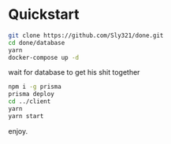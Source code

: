 # Quickstart

```bash
git clone https://github.com/Sly321/done.git
cd done/database
yarn
docker-compose up -d
```

wait for database to get his shit together

```bash
npm i -g prisma
prisma deploy
cd ../client
yarn
yarn start
```

enjoy.